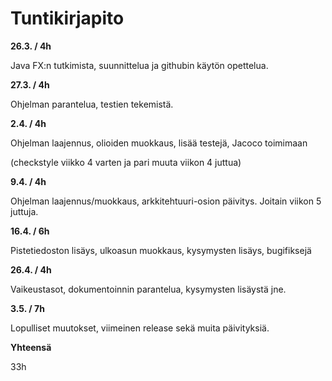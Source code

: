 # Tuntikirjapito
**26.3. / 4h**

Java FX:n tutkimista, suunnittelua ja githubin käytön opettelua.


**27.3. / 4h**

Ohjelman parantelua, testien tekemistä.


**2.4. / 4h**

Ohjelman laajennus, olioiden muokkaus, lisää testejä, Jacoco toimimaan

(checkstyle viikko 4 varten ja pari muuta viikon 4 juttua)

**9.4. / 4h**

Ohjelman laajennus/muokkaus, arkkitehtuuri-osion päivitys. Joitain viikon 5 juttuja.


**16.4. / 6h**

Pistetiedoston lisäys, ulkoasun muokkaus, kysymysten lisäys, bugifiksejä

**26.4. / 4h**

Vaikeustasot, dokumentoinnin parantelua, kysymysten lisäystä jne.

**3.5. / 7h**

Lopulliset muutokset, viimeinen release sekä muita päivityksiä.



**Yhteensä**

33h
